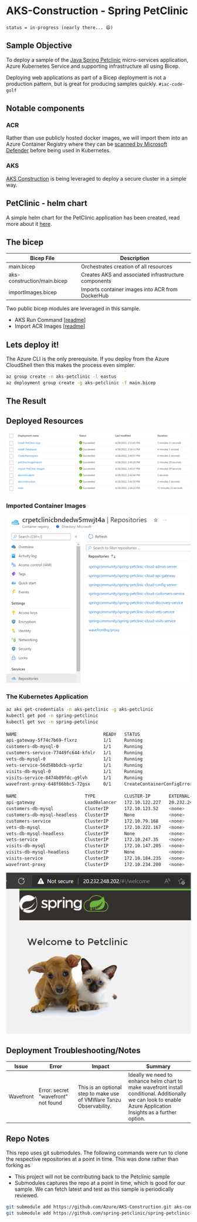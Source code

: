 # AKS-Construction - Spring PetClinic

`status = in-progress (nearly there... 😄)`

## Sample Objective

To deploy a sample of the [Java Spring Petclinic](https://spring-petclinic.github.io/) micro-services application, Azure Kubernetes Service and supporting infrastructure all using Bicep. 

Deploying web applications as part of a Bicep deployment is not a production pattern, but is great for producing samples quickly. `#iac-code-golf`

## Notable components

### ACR

Rather than use publicly hosted docker images, we will import them into an Azure Container Registry where they can be [scanned by Microsoft Defender](https://docs.microsoft.com/azure/defender-for-cloud/defender-for-containers-introduction?tabs=defender-for-container-arch-aks#scanning-images-in-acr-registries) before being used in Kubernetes.

### AKS

[AKS Construction](https://github.com/Azure/Aks-Construction) is being leveraged to deploy a secure cluster in a simple way.

## PetClinic - helm chart

A simple helm chart for the PetClinic application has been created, read more about it [here](spring-petclinic-cloud-chart/README.md).

## The bicep

Bicep File | Description
---------- | -----------
main.bicep | Orchestrates creation of all resources
aks-construction/main.bicep | Creates AKS and associated infrastructure components
importImages.bicep | Imports container images into ACR from DockerHub

Two public bicep modules are leveraged in this sample.

- AKS Run Command [[readme](https://github.com/Azure/bicep-registry-modules/blob/main/modules/deployment-scripts/aks-run-command/README.md)]
- Import ACR Images [[readme](https://github.com/Azure/bicep-registry-modules/blob/main/modules/deployment-scripts/import-acr/README.md)]

## Lets deploy it!

The Azure CLI is the only prerequisite. If you deploy from the Azure CloudShell then this makes the process even simpler.

```bash
az group create -n aks-petclinic -l eastus
az deployment group create -g aks-petclinic -f main.bicep
```

## The Result

## Deployed Resources

![deployments](azDeployment.png)

### Imported Container Images
![acr](acrRepositories.png)

### The Kubernetes Application

```bash
az aks get-credentials -n aks-petclinic -g aks-petclinic
kubectl get pod -n spring-petclinic
kubectl get svc -n spring-petclinic

NAME                                 READY   STATUS                       RESTARTS   AGE
api-gateway-5f74c7b69-flxrz          1/1     Running                      0          12m
customers-db-mysql-0                 1/1     Running                      0          50m
customers-service-77449fc644-kfnlr   1/1     Running                      0          12m
vets-db-mysql-0                      1/1     Running                      0          50m
vets-service-56d58bbdcb-vpr5z        1/1     Running                      0          12m
visits-db-mysql-0                    1/1     Running                      0          50m
visits-service-8474b89fdc-g9lvh      1/1     Running                      0          12m
wavefront-proxy-648f66bbc5-72gsx     0/1     CreateContainerConfigError   0          12m

NAME                          TYPE           CLUSTER-IP       EXTERNAL-IP      PORT(S)             AGE
api-gateway                   LoadBalancer   172.10.122.227   20.232.248.202   80:31524/TCP        12m
customers-db-mysql            ClusterIP      172.10.123.52    <none>           3306/TCP            50m
customers-db-mysql-headless   ClusterIP      None             <none>           3306/TCP            50m
customers-service             ClusterIP      172.10.79.168    <none>           8080/TCP            12m
vets-db-mysql                 ClusterIP      172.10.222.167   <none>           3306/TCP            50m
vets-db-mysql-headless        ClusterIP      None             <none>           3306/TCP            50m
vets-service                  ClusterIP      172.10.247.35    <none>           8080/TCP            12m
visits-db-mysql               ClusterIP      172.10.147.205   <none>           3306/TCP            50m
visits-db-mysql-headless      ClusterIP      None             <none>           3306/TCP            50m
visits-service                ClusterIP      172.10.184.235   <none>           8080/TCP            12m
wavefront-proxy               ClusterIP      172.10.234.200   <none>           2878/TCP,9411/TCP   12m
```

![web app](webapp.png)

## Deployment Troubleshooting/Notes

Issue | Error | Impact  | Summary
----- | ----- | ------- | ------
Wavefront | Error: secret "wavefront" not found |  This is an optional step to make use of VMWare Tanzu Observability. | Ideally we need to enhance helm chart to make wavefront install conditional. Additionally we can look to enable Azure Application Insights as a further option.

## Repo Notes

This repo uses git submodules. The following commands were run to clone the respective repositories at a point in time.
This was done rather than forking as
- This project will not be contributing back to the Petclinic sample
- Submodules captures the repo at a point in time, which is good for our sample. We can fetch latest and test as this sample is periodically reviewed.

```bash
git submodule add https://github.com/Azure/AKS-Construction.git aks-construction
git submodule add https://github.com/spring-petclinic/spring-petclinic-cloud.git spring-petclinic-cloud
```
